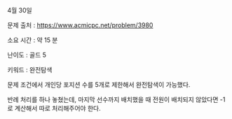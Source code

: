 4월 30일

문제 출처 : https://www.acmicpc.net/problem/3980

소요 시간 : 약 15 분

난이도 : 골드 5

키워드 : 완전탐색

문제 조건에서 개인당 포지션 수를 5개로 제한해서 완전탐색이 가능했다.

반례 처리를 하나 놓쳤는데, 마지막 선수까지 배치했을 때 전원이 배치되지 않았다면 -1로 계산해서 따로 처리해주어야 한다.
